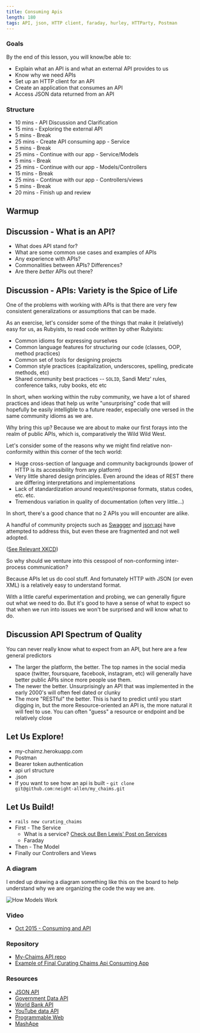 ```yaml
---
title: Consuming Apis
length: 180
tags: API, json, HTTP client, faraday, hurley, HTTParty, Postman
---
```


### Goals

By the end of this lesson, you will know/be able to:

* Explain what an API is and what an external API provides to us
* Know why we need APIs
* Set up an HTTP client for an API
* Create an application that consumes an API
* Access JSON data returned from an API

### Structure

* 10 mins - API Discussion and Clarification
* 15 mins - Exploring the external API
* 5  mins - Break
* 25 mins - Create API consuming app - Service
* 5 mins - Break
* 25 mins - Continue with our app - Service/Models
* 5 mins - Break
* 25 mins - Continue with our app - Models/Controllers
* 15 mins - Break
* 25 mins - Continue with our app - Controllers/views
* 5 mins - Break
* 20 mins - Finish up and review

## Warmup

## Discussion - What is an API?

* What does API stand for?
* What are some common use cases and examples of APIs
* Any experience with APIs?
* Commonalities between APIs? Differences?
* Are there _better_ APIs out there?

## Discussion - APIs: Variety is the Spice of Life

One of the problems with working with APIs is that there are very few consistent
generalizations or assumptions that can be made.

As an exercise, let's consider some of the things that make it (relatively)
easy for us, as Rubyists, to read code written by other Rubyists:

* Common idioms for expressing ourselves
* Common language features for structuring our code (classes, OOP, method practices)
* Common set of tools for designing projects
* Common style practices (capitalization, underscores, spelling, predicate methods, etc)
* Shared community best practices -- `SOLID`, Sandi Metz' rules, conference talks, ruby books, etc etc

In short, when working within the ruby community, we have a lot of shared practices
and ideas that help us write "unsurprising" code that will hopefully be easily intelligble
to a future reader, especially one versed in the same community idioms as we are.

Why bring this up? Because we are about to make our first forays into the realm of
public APIs, which is, comparatively the Wild Wild West.

Let's consider some of the reasons why we might find relative non-conformity within
this corner of the tech world:

* Huge cross-section of language and community backgrounds (power of HTTP is its accessibility
from any platform)
* Very little shared design principles. Even around the ideas of REST there are differing interpretations
and implementations
* Lack of standardization around request/response formats, status codes, etc. etc.
* Tremendous variation in quality of documentation (often very little...)

In short, there's a good chance that no 2 APIs you will encounter are alike.

A handful of community projects such as [Swagger](http://swagger.io/) and [json:api](http://jsonapi.org/)
have attempted to address this, but even these are fragmented and not well adopted.

([See Relevant XKCD](https://xkcd.com/927/))

So why should we venture into this cesspool of non-conforming inter-process communication?

Because APIs let us do cool stuff. And fortunately HTTP with JSON (or even XML) is a relatively
easy to understand format.

With a little careful experimentation and probing, we can generally figure out what we need to do.
But it's good to have a sense of what to expect so that when we run into issues we won't be surprised and
will know what to do.

## Discussion API Spectrum of Quality

You can never really know what to expect from an API, but here are a few general predictors

* The larger the platform, the better. The top names in the social media space (twitter, foursquare,
facebook, instagram, etc) will generally have better public APIs since more people use them.
* The newer the better. Unsurprisingly an API that was implemented in the early 2000's will
often feel dated or clunky
* The more "RESTful" the better. This is hard to predict until you start digging in,
but the more Resource-oriented an API is, the more natural it will feel to use. You can often
"guess" a resource or endpoint and be relatively close

## Let Us Explore!

* my-chaimz.herokuapp.com
* Postman
* Bearer token authentication
* api url structure
* .json
* If you want to see how an api is built - `git clone git@github.com:neight-allen/my_chaims.git`


## Let Us Build!
* `rails new curating_chaims`
* First - The Service
  * What is a service? [Check out Ben Lewis' Post on Services](https://blog.engineyard.com/2014/keeping-your-rails-controllers-dry-with-services)
  * Faraday
* Then - The Model
* Finally our Controllers and Views

### A diagram

I ended up drawing a diagram something like this on the board to help understand why we are organizing the code the way we are.

![How Models Work](http://i.imgur.com/FVg9ODy.png?1)

### Video

* [Oct 2015 - Consuming and API](https://vimeo.com/143957483)

### Repository

* [My-Chaims API repo](https://github.com/Carmer/my_chaims)
* [Example of Final Curating Chaims Api Consuming App](https://github.com/Carmer/chaims_consumption_practice)

### Resources

* [JSON API](http://jsonapi.org/)
* [Government Data API](https://api.data.gov/)
* [World Bank API](http://data.worldbank.org/developers?display=)
* [YouTube data API](https://developers.google.com/youtube/v3/?hl=en)
* [Programmable Web](http://www.programmableweb.com/)
* [MashApe](https://www.mashape.com/)
